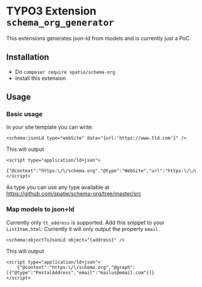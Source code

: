# TYPO3 Extension `schema_org_generator`

This extensions generates json-ld from models and is currently just a PoC.

## Installation

- Do `composer require spatie/schema-org`
- Install this extension

## Usage

### Basic usage

In your site template you can write:

```
<schema:jsonLd type="webSite" data="{url:'https://www.tld.com'}" />
```
This will output
```
<script type="application/ld+json">
    {"@context":"https:\/\/schema.org","@type":"WebSite","url":"https:\/\/www.tld.com"}
</script>
```


As type you can use any type available at https://github.com/spatie/schema-org/tree/master/src

### Map models to json+ld

Currently only `tt_address` is supported. Add this snippet to your `ListItem.html`:
Currently it will only output the property `email`.

```
<schema:objectToJsonLd object="{address}" />
```

This will output
```
<script type="application/ld+json">
    {"@context":"https:\/\/schema.org","@graph":[{"@type":"PostalAddress","email":"mailus@email.com"}]}
</script>
```
